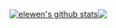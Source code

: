 <div style="display: flex;">
  <a href="https://github.com/elewen">
    <img align="center" src="https://github-readme-stats.vercel.app/api?username=elewen&show_icons=true&theme=onedark&hide_title=true" alt="elewen's github stats" />
  </a>
  <a href="https://github.com/elewen">
    <img align="center" src="https://github-readme-stats.vercel.app/api/top-langs/?username=elewen&layout=compact&show_icons=true&theme=onedark" />
  </a>
</div>

